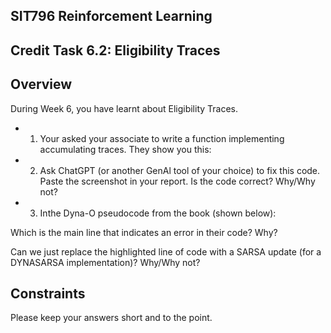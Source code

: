 ## SIT796 Reinforcement Learning

## Credit Task 6.2: Eligibility Traces

## Overview

During Week 6, you have learnt about Eligibility Traces.

- 1. Your asked your associate to write a function implementing accumulating traces. They show you this:
- 2. Ask ChatGPT (or another GenAl tool of your choice) to fix this code. Paste the screenshot in your report. Is the code correct? Why/Why not?
- 3. Inthe Dyna-O pseudocode from the book (shown below):

Which is the main line that indicates an error in their code? Why?

<!-- image -->

<!-- image -->

Can we just replace the highlighted line of code with a SARSA update (for a DYNASARSA implementation)? Why/Why not?

## Constraints

Please keep your answers short and to the point.

<!-- image -->